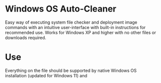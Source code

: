 # Windows OS Auto-Cleaner
Easy way of executing system file checker and deployment image commands with an intuitive user-interface with built-in instructions for recommended use. Works for Windows XP and higher with no other files or downloads required. 

# Use
Everything on the file should be supported by native Windows OS installation (updated for Windows 11) and 